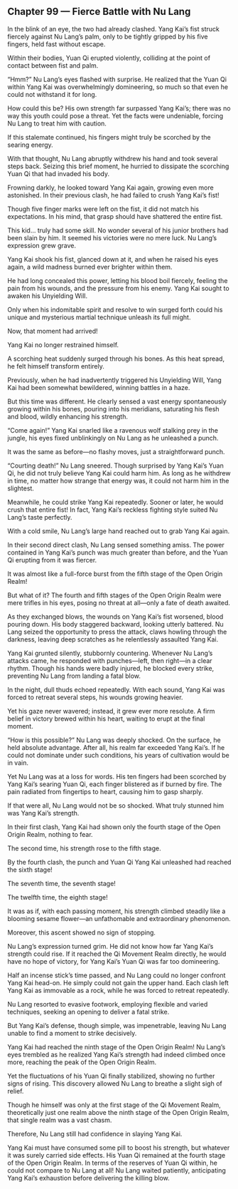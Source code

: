 ## Chapter 99 — Fierce Battle with Nu Lang

In the blink of an eye, the two had already clashed. Yang Kai’s fist struck fiercely against Nu Lang’s palm, only to be tightly gripped by his five fingers, held fast without escape.

Within their bodies, Yuan Qi erupted violently, colliding at the point of contact between fist and palm.

“Hmm?” Nu Lang’s eyes flashed with surprise. He realized that the Yuan Qi within Yang Kai was overwhelmingly domineering, so much so that even he could not withstand it for long.

How could this be? His own strength far surpassed Yang Kai’s; there was no way this youth could pose a threat. Yet the facts were undeniable, forcing Nu Lang to treat him with caution.

If this stalemate continued, his fingers might truly be scorched by the searing energy.

With that thought, Nu Lang abruptly withdrew his hand and took several steps back. Seizing this brief moment, he hurried to dissipate the scorching Yuan Qi that had invaded his body.

Frowning darkly, he looked toward Yang Kai again, growing even more astonished. In their previous clash, he had failed to crush Yang Kai’s fist!

Though five finger marks were left on the fist, it did not match his expectations. In his mind, that grasp should have shattered the entire fist.

This kid… truly had some skill. No wonder several of his junior brothers had been slain by him. It seemed his victories were no mere luck. Nu Lang’s expression grew grave.

Yang Kai shook his fist, glanced down at it, and when he raised his eyes again, a wild madness burned ever brighter within them.

He had long concealed this power, letting his blood boil fiercely, feeling the pain from his wounds, and the pressure from his enemy. Yang Kai sought to awaken his Unyielding Will.

Only when his indomitable spirit and resolve to win surged forth could his unique and mysterious martial technique unleash its full might.

Now, that moment had arrived!

Yang Kai no longer restrained himself.

A scorching heat suddenly surged through his bones. As this heat spread, he felt himself transform entirely.

Previously, when he had inadvertently triggered his Unyielding Will, Yang Kai had been somewhat bewildered, winning battles in a haze.

But this time was different. He clearly sensed a vast energy spontaneously growing within his bones, pouring into his meridians, saturating his flesh and blood, wildly enhancing his strength.

“Come again!” Yang Kai snarled like a ravenous wolf stalking prey in the jungle, his eyes fixed unblinkingly on Nu Lang as he unleashed a punch.

It was the same as before—no flashy moves, just a straightforward punch.

“Courting death!” Nu Lang sneered. Though surprised by Yang Kai’s Yuan Qi, he did not truly believe Yang Kai could harm him. As long as he withdrew in time, no matter how strange that energy was, it could not harm him in the slightest.

Meanwhile, he could strike Yang Kai repeatedly. Sooner or later, he would crush that entire fist! In fact, Yang Kai’s reckless fighting style suited Nu Lang’s taste perfectly.

With a cold smile, Nu Lang’s large hand reached out to grab Yang Kai again.

In their second direct clash, Nu Lang sensed something amiss. The power contained in Yang Kai’s punch was much greater than before, and the Yuan Qi erupting from it was fiercer.

It was almost like a full-force burst from the fifth stage of the Open Origin Realm!

But what of it? The fourth and fifth stages of the Open Origin Realm were mere trifles in his eyes, posing no threat at all—only a fate of death awaited.

As they exchanged blows, the wounds on Yang Kai’s fist worsened, blood pouring down. His body staggered backward, looking utterly battered. Nu Lang seized the opportunity to press the attack, claws howling through the darkness, leaving deep scratches as he relentlessly assaulted Yang Kai.

Yang Kai grunted silently, stubbornly countering. Whenever Nu Lang’s attacks came, he responded with punches—left, then right—in a clear rhythm. Though his hands were badly injured, he blocked every strike, preventing Nu Lang from landing a fatal blow.

In the night, dull thuds echoed repeatedly. With each sound, Yang Kai was forced to retreat several steps, his wounds growing heavier.

Yet his gaze never wavered; instead, it grew ever more resolute. A firm belief in victory brewed within his heart, waiting to erupt at the final moment.

“How is this possible?” Nu Lang was deeply shocked. On the surface, he held absolute advantage. After all, his realm far exceeded Yang Kai’s. If he could not dominate under such conditions, his years of cultivation would be in vain.

Yet Nu Lang was at a loss for words. His ten fingers had been scorched by Yang Kai’s searing Yuan Qi, each finger blistered as if burned by fire. The pain radiated from fingertips to heart, causing him to gasp sharply.

If that were all, Nu Lang would not be so shocked. What truly stunned him was Yang Kai’s strength.

In their first clash, Yang Kai had shown only the fourth stage of the Open Origin Realm, nothing to fear.

The second time, his strength rose to the fifth stage.

By the fourth clash, the punch and Yuan Qi Yang Kai unleashed had reached the sixth stage!

The seventh time, the seventh stage!

The twelfth time, the eighth stage!

It was as if, with each passing moment, his strength climbed steadily like a blooming sesame flower—an unfathomable and extraordinary phenomenon.

Moreover, this ascent showed no sign of stopping.

Nu Lang’s expression turned grim. He did not know how far Yang Kai’s strength could rise. If it reached the Qi Movement Realm directly, he would have no hope of victory, for Yang Kai’s Yuan Qi was far too domineering.

Half an incense stick’s time passed, and Nu Lang could no longer confront Yang Kai head-on. He simply could not gain the upper hand. Each clash left Yang Kai as immovable as a rock, while he was forced to retreat repeatedly.

Nu Lang resorted to evasive footwork, employing flexible and varied techniques, seeking an opening to deliver a fatal strike.

But Yang Kai’s defense, though simple, was impenetrable, leaving Nu Lang unable to find a moment to strike decisively.

Yang Kai had reached the ninth stage of the Open Origin Realm! Nu Lang’s eyes trembled as he realized Yang Kai’s strength had indeed climbed once more, reaching the peak of the Open Origin Realm.

Yet the fluctuations of his Yuan Qi finally stabilized, showing no further signs of rising. This discovery allowed Nu Lang to breathe a slight sigh of relief.

Though he himself was only at the first stage of the Qi Movement Realm, theoretically just one realm above the ninth stage of the Open Origin Realm, that single realm was a vast chasm.

Therefore, Nu Lang still had confidence in slaying Yang Kai.

Yang Kai must have consumed some pill to boost his strength, but whatever it was surely carried side effects. His Yuan Qi remained at the fourth stage of the Open Origin Realm. In terms of the reserves of Yuan Qi within, he could not compare to Nu Lang at all! Nu Lang waited patiently, anticipating Yang Kai’s exhaustion before delivering the killing blow.